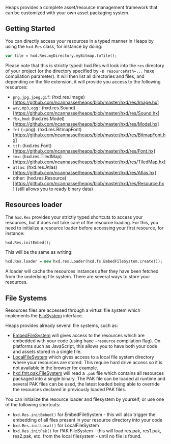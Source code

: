 Heaps provides a complete asset/resource management framework that can be customized with your own asset packaging system.

## Getting Started

You can directly access your resources in a typed manner in Heaps by using the `hxd.Res` class, for instance by doing:

```haxe
var tile = hxd.Res.myDirectory.myBitmap.toTile();
```

Please note that this is strictly typed: hxd.Res will look into the `res` directory of your project (or the directory specified by `-D resourcePath=...` haxe compilation parameter). It will then list all directories and files, and depending on the file extension, it will provide you access to the following resources:

 * `png,jpg,jpeg,gif`: (hxd.res.Image)[https://github.com/ncannasse/heaps/blob/master/hxd/res/Image.hx]
 * `wav,mp3,ogg` : (hxd.res.Sound)[https://github.com/ncannasse/heaps/blob/master/hxd/res/Sound.hx]
 * `fbx,hmd`: (hxd.res.Model)[https://github.com/ncannasse/heaps/blob/master/hxd/res/Model.hx] 
 * `fnt` (+png): (hxd.res.BitmapFont)[https://github.com/ncannasse/heaps/blob/master/hxd/res/BitmapFont.hx] 
 * `ttf`: (hxd.res.Font)[https://github.com/ncannasse/heaps/blob/master/hxd/res/Font.hx] 
 * `tmx`: (hxd.res.TiledMap)[https://github.com/ncannasse/heaps/blob/master/hxd/res/TiledMap.hx] 
 * `atlas`: (hxd.res.Atlas)[https://github.com/ncannasse/heaps/blob/master/hxd/res/Atlas.hx] 
 * other: (hxd.res.Resource)[https://github.com/ncannasse/heaps/blob/master/hxd/res/Resource.hx] (still allows you to ready binary data)


## Resources loader

The `hxd.Res` provides your strictly typed shortcuts to access your resources, but it does not take care of the resource loading. For this, you need to initialize a resource loader before accessing your first resource, for instance:

```haxe
hxd.Res.initEmbed();
```

This will be the same as writing:

```haxe
hxd.Res.loader = new hxd.res.Loader(hxd.fs.EmbedFileSystem.create());
```

A loader will cache the resources instances after they have been fetched from the underlying file system. There are several ways to store your resources.

## File Systems

Resources files are accessed through a virtual file system which implements the [FileSystem](https://github.com/ncannasse/heaps/blob/master/hxd/fs/FileSystem.hx) interface. 

Heaps provides already several file systems, such as:
 * [EmbedFileSystem](https://github.com/ncannasse/heaps/blob/master/hxd/fs/EmbedFileSystem.hx) will gives access to the resources which are embedded with your code (using haxe `-resource` compilation flag). On platforms such as JavaScript, this allows you to have both your code and assets stored in a single file.
 * [LocalFileSystem](https://github.com/ncannasse/heaps/blob/master/hxd/fs/LocalFileSystem.hx) which gives access to a local file system directory where your resources are stored. This require hard drive access so it is not available in the browser for example.
 * [hxd.fmt.pak.FileSystem](https://github.com/ncannasse/heaps/blob/master/hxd/fmt/pak/FileSystem.hx) will read a `.pak` file which contains all resources packaged into a single binary. The PAK file can be loaded at runtime and several PAK files can be used, the latest loaded being able to override the resources declared in previously loaded PAK files.  

You can initialize the resource loader and filesystem by yourself, or use one of the following shortcuts:
 * `hxd.Res.initEmbed()` for EmbedFileSystem - this will also trigger the embedding of all files present in your resource directory into your code
 * `hxd.Res.initLocal()` for LocalFileSystem
 * `hxd.Res.initPak()` for PAK FileSystem - this will load res.pak, res1.pak, res2.pak, etc. from the local filesystem - until no file is found.
